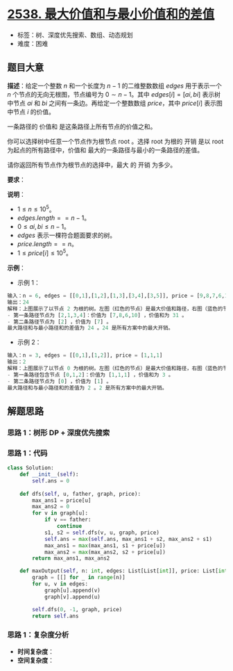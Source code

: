 # [2538. 最大价值和与最小价值和的差值](https://leetcode.cn/problems/difference-between-maximum-and-minimum-price-sum/)

- 标签：树、深度优先搜索、数组、动态规划
- 难度：困难

## 题目大意

**描述**：给定一个整数 $n$ 和一个长度为 $n - 1$ 的二维整数数组 $edges$ 用于表示一个 $n$ 个节点的无向无根图，节点编号为 $0 \sim n - 1$。其中 $edges[i] = [ai, bi]$ 表示树中节点 $ai$ 和 $bi$ 之间有一条边。再给定一个整数数组 $price$，其中 $price[i]$ 表示图中节点 $i$ 的价值。

一条路径的 价值和 是这条路径上所有节点的价值之和。

你可以选择树中任意一个节点作为根节点 root 。选择 root 为根的 开销 是以 root 为起点的所有路径中，价值和 最大的一条路径与最小的一条路径的差值。

请你返回所有节点作为根节点的选择中，最大 的 开销 为多少。

**要求**：

**说明**：

- $1 \le n \le 10^5$。
- $edges.length == n - 1$。
- $0 \le ai, bi \le n - 1$。
- $edges$ 表示一棵符合题面要求的树。
- $price.length == n$。
- $1 \le price[i] \le 10^5$。

**示例**：

- 示例 1：

```Python
输入：n = 6, edges = [[0,1],[1,2],[1,3],[3,4],[3,5]], price = [9,8,7,6,10,5]
输出：24
解释：上图展示了以节点 2 为根的树。左图（红色的节点）是最大价值和路径，右图（蓝色的节点）是最小价值和路径。
- 第一条路径节点为 [2,1,3,4]：价值为 [7,8,6,10] ，价值和为 31 。
- 第二条路径节点为 [2] ，价值为 [7] 。
最大路径和与最小路径和的差值为 24 。24 是所有方案中的最大开销。
```

- 示例 2：

```Python
输入：n = 3, edges = [[0,1],[1,2]], price = [1,1,1]
输出：2
解释：上图展示了以节点 0 为根的树。左图（红色的节点）是最大价值和路径，右图（蓝色的节点）是最小价值和路径。
- 第一条路径包含节点 [0,1,2]：价值为 [1,1,1] ，价值和为 3 。
- 第二条路径节点为 [0] ，价值为 [1] 。
最大路径和与最小路径和的差值为 2 。2 是所有方案中的最大开销。
```

## 解题思路

### 思路 1：树形 DP + 深度优先搜索



### 思路 1：代码

```Python
class Solution:
    def __init__(self):
        self.ans = 0
        
    def dfs(self, u, father, graph, price):
        max_ans1 = price[u]
        max_ans2 = 0
        for v in graph[u]:
            if v == father:
                continue
            s1, s2 = self.dfs(v, u, graph, price)
            self.ans = max(self.ans, max_ans1 + s2, max_ans2 + s1)
            max_ans1 = max(max_ans1, s1 + price[u])
            max_ans2 = max(max_ans2, s2 + price[u])
        return max_ans1, max_ans2

    def maxOutput(self, n: int, edges: List[List[int]], price: List[int]) -> int:
        graph = [[] for _ in range(n)]
        for u, v in edges:
            graph[u].append(v)
            graph[v].append(u)

        self.dfs(0, -1, graph, price)
        return self.ans
```

### 思路 1：复杂度分析

- **时间复杂度**：
- **空间复杂度**：
